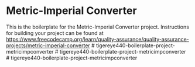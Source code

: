 # Metric-Imperial Converter

This is the boilerplate for the Metric-Imperial Converter project. Instructions for building your project can be found at https://www.freecodecamp.org/learn/quality-assurance/quality-assurance-projects/metric-imperial-converter
#   t i g e r e y e 4 4 0 - b o i l e r p l a t e - p r o j e c t - m e t r i c i m p c o n v e r t e r  
 #   t i g e r e y e 4 4 0 - b o i l e r p l a t e - p r o j e c t - m e t r i c i m p c o n v e r t e r  
 # tigereye440-boilerplate-project-metricimpconverter
